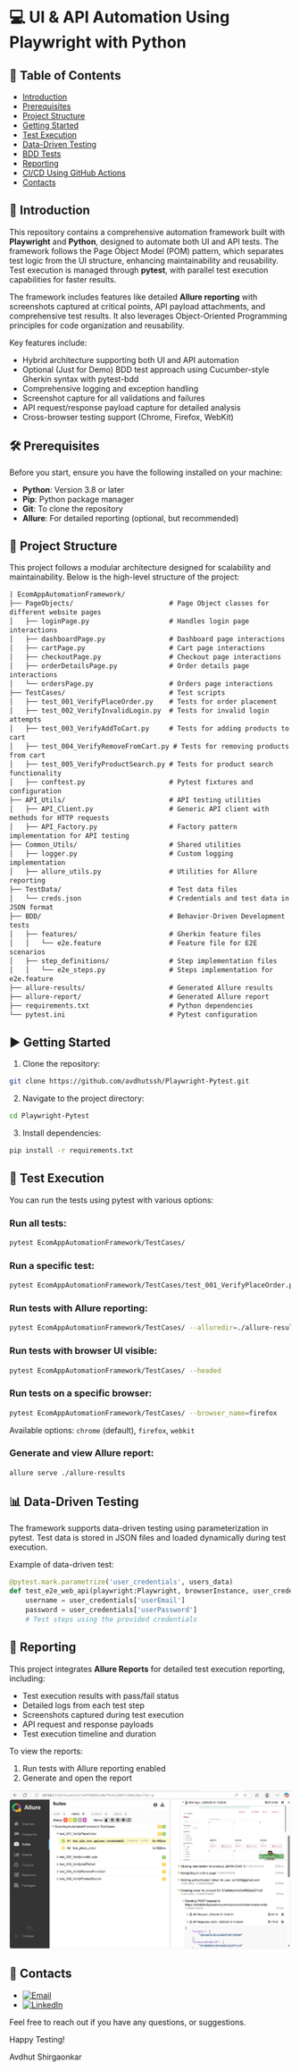 <!--
    #/**
    # * @author Avdhut Shirgaonkar
    # * Email: avdhut.ssh@gmail.com
    # * LinkedIn: https://www.linkedin.com/in/avdhut-shirgaonkar-811243136/
    # */
    #/***************************************************/
-->

# 💻 UI & API Automation Using Playwright with Python

## 📑 Table of Contents

- [Introduction](#introduction)
- [Prerequisites](#prerequisites)
- [Project Structure](#project-structure)
- [Getting Started](#getting-started)
- [Test Execution](#test-execution)
- [Data-Driven Testing](#data-driven-testing)
- [BDD Tests](#bdd-tests)
- [Reporting](#reporting)
- [CI/CD Using GitHub Actions](#cicd-using-github-actions)
- [Contacts](#contacts)

## 📖 Introduction

This repository contains a comprehensive automation framework built with **Playwright** and **Python**, designed to automate both UI and API tests. The framework follows the Page Object Model (POM) pattern, which separates test logic from the UI structure, enhancing maintainability and reusability. Test execution is managed through **pytest**, with parallel test execution capabilities for faster results.

The framework includes features like detailed **Allure reporting** with screenshots captured at critical points, API payload attachments, and comprehensive test results. It also leverages Object-Oriented Programming principles for code organization and reusability.

Key features include:
- Hybrid architecture supporting both UI and API automation
- Optional (Just for Demo) BDD test approach using Cucumber-style Gherkin syntax with pytest-bdd
- Comprehensive logging and exception handling
- Screenshot capture for all validations and failures
- API request/response payload capture for detailed analysis
- Cross-browser testing support (Chrome, Firefox, WebKit)

## 🛠️ Prerequisites

Before you start, ensure you have the following installed on your machine:

- **Python**: Version 3.8 or later
- **Pip**: Python package manager
- **Git**: To clone the repository
- **Allure**: For detailed reporting (optional, but recommended)

## 📁 Project Structure

This project follows a modular architecture designed for scalability and maintainability. Below is the high-level structure of the project:

```plaintext
| EcomAppAutomationFramework/
├── PageObjects/                        # Page Object classes for different website pages
│   ├── loginPage.py                    # Handles login page interactions
│   ├── dashboardPage.py                # Dashboard page interactions
│   ├── cartPage.py                     # Cart page interactions
│   ├── checkoutPage.py                 # Checkout page interactions
│   ├── orderDetailsPage.py             # Order details page interactions
│   └── ordersPage.py                   # Orders page interactions
├── TestCases/                          # Test scripts
│   ├── test_001_VerifyPlaceOrder.py    # Tests for order placement
│   ├── test_002_VerifyInvalidLogin.py  # Tests for invalid login attempts
│   ├── test_003_VerifyAddToCart.py     # Tests for adding products to cart
│   ├── test_004_VerifyRemoveFromCart.py # Tests for removing products from cart
│   ├── test_005_VerifyProductSearch.py # Tests for product search functionality
│   ├── conftest.py                     # Pytest fixtures and configuration
├── API_Utils/                          # API testing utilities
│   ├── API_Client.py                   # Generic API client with methods for HTTP requests
│   ├── API_Factory.py                  # Factory pattern implementation for API testing
├── Common_Utils/                       # Shared utilities
│   ├── logger.py                       # Custom logging implementation
│   ├── allure_utils.py                 # Utilities for Allure reporting
├── TestData/                           # Test data files
│   └── creds.json                      # Credentials and test data in JSON format
├── BDD/                                # Behavior-Driven Development tests
│   ├── features/                       # Gherkin feature files
│   │   └── e2e.feature                 # Feature file for E2E scenarios
│   ├── step_definitions/               # Step implementation files
│   │   └── e2e_steps.py                # Steps implementation for e2e.feature
├── allure-results/                     # Generated Allure results
├── allure-report/                      # Generated Allure report
├── requirements.txt                    # Python dependencies
└── pytest.ini                          # Pytest configuration
```

## ▶️ Getting Started

1. Clone the repository:

```bash
git clone https://github.com/avdhutssh/Playwright-Pytest.git
```

2. Navigate to the project directory:

```bash
cd Playwright-Pytest
```

3. Install dependencies:

```bash
pip install -r requirements.txt
```

## 🚀 Test Execution

You can run the tests using pytest with various options:

### Run all tests:

```bash
pytest EcomAppAutomationFramework/TestCases/
```

### Run a specific test:

```bash
pytest EcomAppAutomationFramework/TestCases/test_001_VerifyPlaceOrder.py
```

### Run tests with Allure reporting:

```bash
pytest EcomAppAutomationFramework/TestCases/ --alluredir=./allure-results
```

### Run tests with browser UI visible:

```bash
pytest EcomAppAutomationFramework/TestCases/ --headed
```

### Run tests on a specific browser:

```bash
pytest EcomAppAutomationFramework/TestCases/ --browser_name=firefox
```
Available options: `chrome` (default), `firefox`, `webkit`

### Generate and view Allure report:

```bash
allure serve ./allure-results
```

## 📊 Data-Driven Testing

The framework supports data-driven testing using parameterization in pytest. Test data is stored in JSON files and loaded dynamically during test execution.

Example of data-driven test:

```python
@pytest.mark.parametrize('user_credentials', users_data)
def test_e2e_web_api(playwright:Playwright, browserInstance, user_credentials):
    username = user_credentials['userEmail']
    password = user_credentials['userPassword']
    # Test steps using the provided credentials
```

## 🎯 Reporting

This project integrates **Allure Reports** for detailed test execution reporting, including:

- Test execution results with pass/fail status
- Detailed logs from each test step
- Screenshots captured during test execution
- API request and response payloads
- Test execution timeline and duration

To view the reports:

1. Run tests with Allure reporting enabled
2. Generate and open the report

![Allure Report](/Misc/allureReport.png)

## 📧 Contacts

- [![Email](https://img.shields.io/badge/Email-avdhut.ssh@gmail.com-green)](mailto:avdhut.ssh@gmail.com)
- [![LinkedIn](https://img.shields.io/badge/LinkedIn-Profile-blue)](https://www.linkedin.com/in/avdhut-shirgaonkar-811243136/)

Feel free to reach out if you have any questions, or suggestions.

Happy Testing!

Avdhut Shirgaonkar
